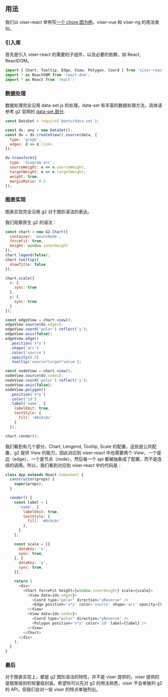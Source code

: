 ## 用法

我们以 viser-react 举例写[一个 chore 图为例](https://antv.alipay.com/zh-cn/g2/3.x/demo/relation/chord.html)，viser-vue 和 viser-ng 的用法类似。

### 引入库

首先是引入 viser-react 的需要的子组件，以及必要的依赖，如 React, ReactDOM。

```js
import { Chart, Tooltip, Edge, View, Polygon, Coord } from 'viser-react';
import * as ReactDOM from 'react-dom';
import * as React from 'react';
```

### 数据处理

数据处理完全沿用 data-set.js 的处理。data-set 有丰富的数据处理方法，具体请参考 g2 官网的 [data-set 部分](https://antv.alipay.com/zh-cn/g2/3.x/tutorial/data-set.html).

```js
const DataSet = require('@antv/data-set');

const ds: any = new DataSet();
const dv = ds.createView().source(data, {
  type: 'graph',
  edges: d => d.links
});

dv.transform({
  type: 'diagram.arc',
  sourceWeight: e => e.sourceWeight,
  targetWeight: e => e.targetWeight,
  weight: true,
  marginRatio: 0.3
});
```

### 图表实现

图表实现完全沿用 g2 对于图形语法的表达。

我们观察原生 g2 的语法：

```js
const chart = new G2.Chart({
  container: 'mountNode',
  forceFit: true,
  height: window.innerHeight
});
chart.legend(false);
chart.tooltip({
  showTitle: false
});

chart.scale({
  x: {
    sync: true
  },
  y: {
    sync: true
  }
});

const edgeView = chart.view();
edgeView.source(dv.edges);
edgeView.coord('polar').reflect('y');
edgeView.axis(false);
edgeView.edge()
  .position('x*y')
  .shape('arc')
  .color('source')
  .opacity(0.5)
  .tooltip('source*target*value');

const nodeView = chart.view();
nodeView.source(dv.nodes);
nodeView.coord('polar').reflect('y');
nodeView.axis(false);
nodeView.polygon()
  .position('x*y')
  .color('id')
  .label('name', {
    labelEmit: true,
    textStyle: {
      fill: '#8c8c8c'
    }
  });

chart.render();
```

我们看到有几个部分，Chart, Lengend, Tooltip, Scale 的配置，这些是公共配置，g2 提供 View 的能力，因此对应到 viser-react 中也需要两个 View，一个是边（edge），一个是节点（node）。然后每一个 api 都被抽象成了配置，而不是连续的调用。所以，我们看到对应到 viser-react 中的代码是：

```js
class App extends React.Component {
  constructor(props) {
    super(props);
  }

  render() {
    const label = [
      'name', {
        labelEmit: true,
        textStyle: {
          fill: '#8c8c8c'
        },
      }
    ];

    const scale = [{
      dataKey: 'x',
      sync: true,
    }, {
      dataKey: 'y',
      sync: true,
    }];

    return (
      <div>
        <Chart forceFit height={window.innerHeight} scale={scale}>
          <View data={dv.edges}>
            <Coord type="polar" direction="yReverse" />
            <Edge position='x*y' color='source' shape='arc' opacity={0.5} tooltip={'source*target*value'} />
          </View>
          <View data={dv.nodes}>
            <Coord type="polar" direction="yReverse" />
            <Polygon position='x*y' color='id' label={label} />
          </View>
        </Chart>
      </div>
    );
  }
}
```

### 最后

对于图表实现上，都是 g2 图形语法的特性，并不是 viser 提供的，viser 提供的是框架级别的轻量级封装。希望你可以先对 g2 的用法熟悉，viser 不会单独列 g2 的 API，但我们会对一些 viser 的特点单独列出。
